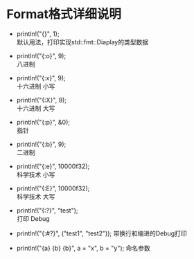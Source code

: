# Format格式详细说明

- println!("{}", 1);\
  默认用法，打印实现std::fmt::Diaplay的类型数据
  
- println!("{:o}", 9);\
  八进制
  
- println!("{:x}", 9);\
  十六进制 小写
  
- println!("{:X}", 9);\
  十六进制 大写
  
- println!("{:p}", &0);\
  指针
  
- println!("{:b}", 9);\
  二进制
  
- println!("{:e}", 10000f32);\
  科学技术 小写
  
- println!("{:E}", 10000f32);\
  科学技术 大写
  
- println!("{:?}", "test");\
  打印 Debug
  
- println!("{:#?}", ("test1", "test2"));
  带换行和缩进的Debug打印
  
- println!("{a} {b} {b}", a = "x", b = "y");
  命名参数
